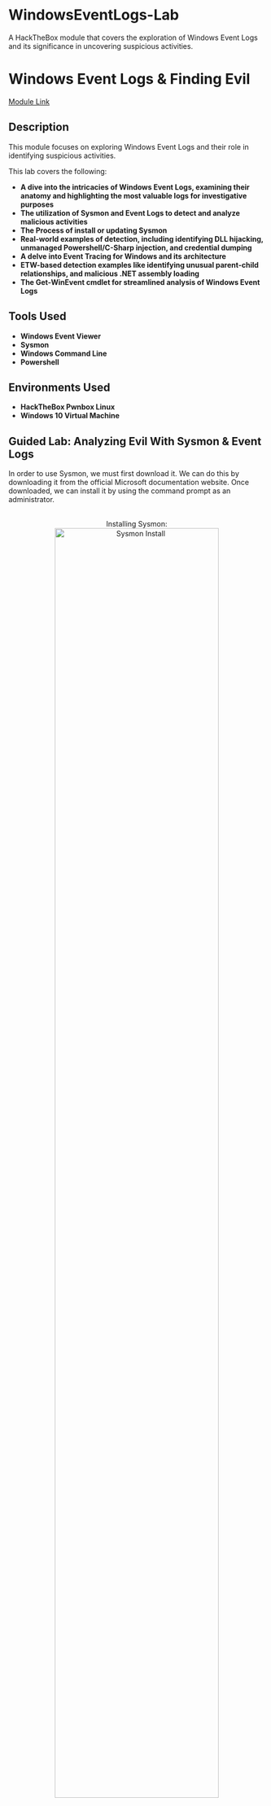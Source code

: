 # WindowsEventLogs-Lab
A HackTheBox module that covers the exploration of Windows Event Logs and its significance in uncovering suspicious activities.

<h1>Windows Event Logs & Finding Evil</h1>

[Module Link](https://academy.hackthebox.com/course/preview/windows-event-logs--finding-evil)

<h2>Description</h2>
This module focuses on exploring Windows Event Logs and their role in identifying suspicious activities.

This lab covers the following: 

- <b>A dive into the intricacies of Windows Event Logs, examining their anatomy and highlighting the most valuable logs for investigative purposes</b>
- <b>The utilization of Sysmon and Event Logs to detect and analyze malicious activities</b>
- <b>The Process of install or updating Sysmon</b>
- <b>Real-world examples of detection, including identifying DLL hijacking, unmanaged Powershell/C-Sharp injection, and credential dumping</b>
- <b>A delve into Event Tracing for Windows and its architecture</b>
- <b>ETW-based detection examples like identifying unusual parent-child relationships, and malicious .NET assembly loading</b>
- <b>The Get-WinEvent cmdlet for streamlined analysis of Windows Event Logs</b>

<h2>Tools Used</h2>

- <b>Windows Event Viewer</b> 
- <b>Sysmon</b>
- <b>Windows Command Line</b>
- <b>Powershell</b>

<h2>Environments Used </h2>

- <b>HackTheBox Pwnbox Linux</b>
- <b>Windows 10 Virtual Machine</b>

<h2>Guided Lab: Analyzing Evil With Sysmon & Event Logs</h2>
In order to use Sysmon, we must first download it. We can do this by downloading it from the official Microsoft documentation website. Once downloaded, we can install it by using the command prompt as an administrator.
<br />
<br />

<p align="center">
Installing Sysmon: <br/>
<img src="https://i.imgur.com/yMGVaQG.jpg" height="80%" width="80%" alt="Sysmon Install"/>
<br />
<br />

<h2>Configuring Sysmon for DLL Hijacks</h2>
To detect a DLL hijack, we need to focus on Sysmon's <b>event ID 7</b>, which corresponds to module load events. To achieve this, we need to modfiy the <b>sysmonconfig-export.xml</b> file. There we will make our modifications and update the file through the command prompt.
<br />
<br />

<p align="center">
The Sysmon Configuration File: <br/>
<img src="https://i.imgur.com/O6zXMBa.jpg" height="80%" width="80%" alt="Sysmon Config File"/>
<br />
<br />
Sysmon Event ID 7 Settings: <br/>
<img src="https://i.imgur.com/aiKiF02.jpg" height="80%" width="80%" alt="Sysmon Event ID 7 Include"/>
<br />
<b>Here we will have to change the "include" to "exclude". This ensures that nothing is excluded, allowing us to capture all the necessary data.</b>
<br />
The Change: <br/>
<img src="https://i.imgur.com/HAJ2ryZ.jpg" height="80%" width="80%" alt="Sysmon Event ID 7 Exclude"/>
<br />
<br />
Updating the Configuration File: <br/>
<img src="https://i.imgur.com/lL8w9fw.jpg" height="80%" width="80%" alt="Update Sysmon Config File"/>

<h2>Detection Example 1: Detecting DLL Hijacking</h2>
With the modified Sysmon configuration, we can start observing Sysmon's event ID 7. To view these events, we navigate to the Event Viewer along this path: <b>Applications and Services -> Microsoft -> Windows -> Sysmon</b>.
<br />
<br />
We will be using <b>calc.exe</b> and <b>WININET.dll</b> as an example. To simplify the process, we can utilize Stephen Fewer's "hello world" <b>reflective DLL</b>. We will do this by renaming <b>reflective_dll.x64.dll</b> to WININET.dll, copying calc.exe from <b>C:\Windows\System32</b> along with WININET.dll to a writable directory (such as the Desktop folder), and executing calc.exe, we achieve success. Instead of the Calculator application, a MessageBox is displayed.
<br />
<br />

<p align="center">
The Reflective DLL Injection: <br/>
<img src="https://i.imgur.com/FPiruAC.jpg" height="80%" width="80%" alt="Reflective DLL Injection"/>
<br />
<br />
Event Viewer Log Filter: <br/>
<img src="https://i.imgur.com/jgPmIaT.jpg" height="80%" width="80%" alt="Event Viwer Filter"/>
<br />
<b>Next we will analyze the hijack in our Event Viewer. First we will filter the event logs to focus on event ID 7. We do this by clicking "Filter Current Log..."</b>
<br />
<br />
The Event Viewer Find Function: <br/>
<img src="https://i.imgur.com/FW692u4.jpg" height="80%" width="80%" alt="Find"/>
<br />
<b>Since we know the injection came from clicking the calc.exe, we can use the "Find..." feature to search for all events associated with the hijack.</b>
<br />
<br />
Our Culprit: <br/>
<img src="https://i.imgur.com/vlaC7M3.jpg height="80%" width="80%" alt="Calc Location"/>
<br />
<img src="https://i.imgur.com/SJWr3Bz.jpg" height="80%" width="80%" alt="Calc Signature"/>
<br />
<b>The above images show us a clearer picture on the reflective dll injections. Here, we can examine three indicators of compromise (IOCs):
  
  - "calc.exe", originally located in System32, should not be found in a writable directory. Therefore, a copy of "calc.exe" in a writable directory serves as an IOC, as it should always reside in System32 or potentially Syswow64.
  - "WININET.dll", originally located in System32, should not be loaded outside of System32 by calc.exe. If instances of "WININET.dll" loading occur outside of System32 with "calc.exe" as the parent process, it indicates a DLL hijack within calc.exe. While caution is necessary when alerting on all instances of "WININET.dll" loading outside of System32 (as some applications may package specific DLL versions for stability), in the case of "calc.exe", we can confidently assert a hijack due to the DLL's unchanging name, which attackers cannot modify to evade detection.
  - The original "WININET.dll" is Microsoft-signed, while our injected DLL remains unsigned.</b>

<h2>Detection Example 2: Detecting Unmanaged PowerShell/C-Sharp Injection</h2>
C# is considered a "managed" language, meaning it requires a backend runtime to execute its code. As cybersecurity defenders, we can leverage knowledge to detect unusual C# injections or executions within our environment. To accomplish this, we can utilize a useful utility called <b>Process Hacker</b>.
<br />
<br />

<p align="center">
The Process Hacker: <br/>
<img src="https://i.imgur.com/zBrw8xD.jpg" height="80%" width="80%" alt="Process Hacker"/>
<br />
<br />
powershell.exe in Process Hacker: <br/>
<img src="https://i.imgur.com/R4C9qFG.jpg" height="80%" width="80%" alt="powershell.exe"/>
<br />
<b>In Process Hacker, we can sort the processes by name, and can identify what they do by their colour-coded distinctions. Notably, "powershell.exe", a managed process, is highlighted in green compared to other processes. Hovering over powershell.exe reveals the label "Process is managed (.NET)."</b>
<br />
<br />
Powershell Properties: <br/>
<img src="https://i.imgur.com/ElEmuC8.jpg" height="80%" width="80%" alt="Powershell Properties"/>
<br />
<b>We can examine the powershell.exe module loads by right-clicking on it, clicking "Properties", and navigating to "Modules". Here we can find revelant information. The presence of "Microsoft .NET Runtime...", clr.dll, and clrjit.dll should attract our attention. These two DLLs are used when C# code is ran as part of the runtime to execute the bytecode. If we observe these DLLs loaded in processes that typically do not require them, it suggets a potential execute-assembly or unmanaged PowerShell injection attack.</b>
<br />
<br />
Injecting the unmanaged PowerShell-like DLL: <br/>
<img src="https://i.imgur.com/iO1n21j.jpg" height="80%" width="80%" alt="CMD Injection"/>
<br />
<b>To showcase unmanaged PowerShell injection, we can inject an unmanaged PowerShell-like DLL into a random process, such as "spoolsv.exe". We can do this by utilizing the "Invoke-PSInject.ps1" in the manner above.</b>
<br />
<br />
spoolsv.exe Before Injection: <br/>
<img src="https://i.imgur.com/pAITLxd.jpg" height="80%" width="80%" alt="Before Injection"/>
<br />
<br />
spoolsv.exe After Injection: <br/>
<img src="https://i.imgur.com/Hosvhcy.jpg" height="80%" width="80%" alt="After Injection"/>
<br />
<b>After the injection, we observe that "spoolsv.exe" transitions from an unmanaged to a managed state.</b>
<br />
<br />
spoolsv.exe Properties After Injection: <br/>
<img src="https://i.imgur.com/1ifftrK.jpg" height="80%" width="80%" alt="spoolsv.exe Properties After Injection"/>
<br />
<br />
Sysmon Event ID 7 Regarding spoolsv.exe Injection: <br/>
<img src="https://i.imgur.com/6DA0vGM.jpg" height="80%" width="80%" alt="spoolsv.exe Sysmon Event ID 7"/>
<br />
<b>We can refer to both the "Modules" tab of Process Hacker and the Sysmon Event ID 7, we can examine the DLL load information to validate the presence of "clr.dll" or "clrjit.dll".</b>

<h2>Detection Example 3: Detecting Credential Dumping</h2>
